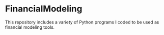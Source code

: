 # FinancialModeling
This repository includes a variety of Python programs I coded to be used as financial modeling tools.
